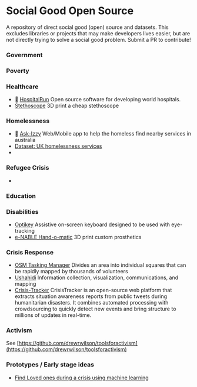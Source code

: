 # Social Good Open Source
A repository of direct social good (open) source and datasets.
This excludes libraries or projects that may make developers lives easier, but are not directly trying to solve a social good problem.
Submit a PR to contribute!

### Government

### Poverty

### Healthcare
- :star2: [HospitalRun](https://github.com/HospitalRun/hospitalrun-frontend) Open source software for developing world hospitals.
- [Stethoscope](https://github.com/GliaX/Stethoscope) 3D print a cheap stethoscope
### Homelessness
- :star2: [Ask-Izzy](https://github.com/ask-izzy/ask-izzy) Web/Mobile app to help the homeless find nearby services in australia
- [Dataset: UK homelessness services](https://github.com/davidfurlong/UK-homeless-services-data)
- 
### Refugee Crisis
- 

### Education

### Disabilities
- [Optikey](https://github.com/OptiKey/OptiKey) Assistive on-screen keyboard designed to be used with eye-tracking 
- [e-NABLE Hand-o-matic](http://webapp.e-nable.me/) 3D print custom prosthetics

### Crisis Response
- [OSM Tasking Manager](https://github.com/hotosm/osm-tasking-manager2) Divides an area into individual squares that can be rapidly mapped by thousands of volunteers
- [Ushahidi](https://github.com/ushahidi/platform) Information collection, visualization, communications, and mapping
- [Crisis-Tracker](https://github.com/JakobRogstadius/CrisisTracker) CrisisTracker is an open-source web platform that extracts situation awareness reports from public tweets during humanitarian disasters. It combines automated processing with crowdsourcing to quickly detect new events and bring structure to millions of updates in real-time.

### Activism
See [https://github.com/drewrwilson/toolsforactivism](https://github.com/drewrwilson/toolsforactivism)

### Prototypes / Early stage ideas
- [Find Loved ones during a crisis using machine learning](https://github.com/cassidoo/found)
